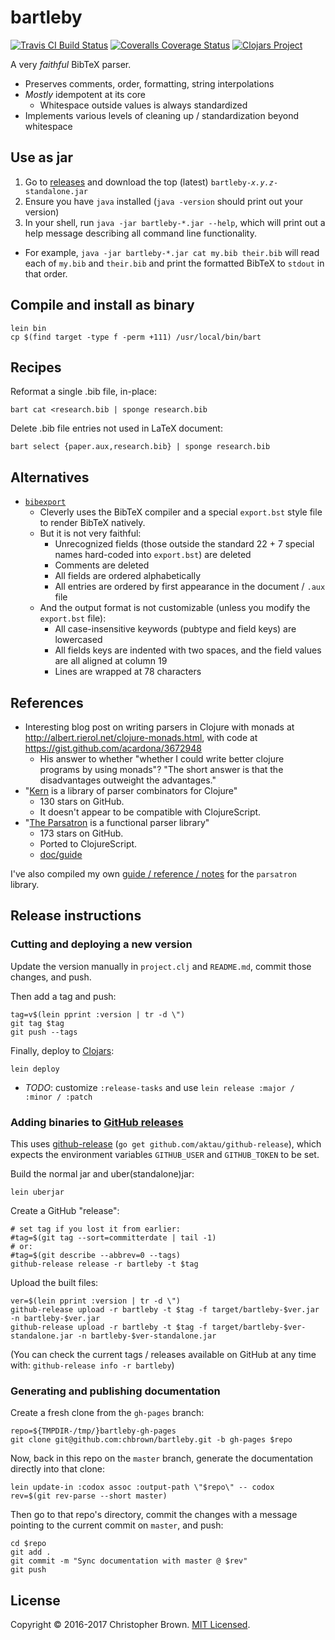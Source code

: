 # bartleby

[![Travis CI Build Status](https://travis-ci.org/chbrown/bartleby.svg)](https://travis-ci.org/chbrown/bartleby)
[![Coveralls Coverage Status](https://coveralls.io/repos/chbrown/bartleby/badge.svg)](https://coveralls.io/github/chbrown/bartleby)
[![Clojars Project](https://img.shields.io/clojars/v/bartleby.svg)](https://clojars.org/bartleby)

A very _faithful_ BibTeX parser.

- Preserves comments, order, formatting, string interpolations
- _Mostly_ idempotent at its core
  * Whitespace outside values is always standardized
- Implements various levels of cleaning up / standardization beyond whitespace


## Use as jar

1. Go to [releases](https://github.com/chbrown/bartleby/releases) and download the top (latest) <code>bartleby-<em>x.y.z</em>-standalone.jar</code>
2. Ensure you have `java` installed (`java -version` should print out your version)
3. In your shell, run `java -jar bartleby-*.jar --help`, which will print out a help message describing all command line functionality.
  * For example, `java -jar bartleby-*.jar cat my.bib their.bib` will read each of `my.bib` and `their.bib` and print the formatted BibTeX to `stdout` in that order.


## Compile and install as binary

    lein bin
    cp $(find target -type f -perm +111) /usr/local/bin/bart


## Recipes

Reformat a single .bib file, in-place:

    bart cat <research.bib | sponge research.bib

Delete .bib file entries not used in LaTeX document:

    bart select {paper.aux,research.bib} | sponge research.bib


## Alternatives

* [`bibexport`](https://www.ctan.org/tex-archive/biblio/bibtex/utils/bibexport/)
  - Cleverly uses the BibTeX compiler and a special `export.bst` style file to render BibTeX natively.
  - But it is not very faithful:
    + Unrecognized fields (those outside the standard 22 + 7 special names hard-coded into `export.bst`) are deleted
    + Comments are deleted
    + All fields are ordered alphabetically
    + All entries are ordered by first appearance in the document / `.aux` file
  - And the output format is not customizable (unless you modify the `export.bst` file):
    + All case-insensitive keywords (pubtype and field keys) are lowercased
    + All fields keys are indented with two spaces, and the field values are all aligned at column 19
    + Lines are wrapped at 78 characters


## References

* Interesting blog post on writing parsers in Clojure with monads at <http://albert.rierol.net/clojure-monads.html>, with code at <https://gist.github.com/acardona/3672948>
  - His answer to whether "whether I could write better clojure programs by using monads"?
    "The short answer is that the disadvantages outweight the advantages."
* "[Kern](https://github.com/blancas/kern) is a library of parser combinators for Clojure"
  - 130 stars on GitHub.
  - It doesn't appear to be compatible with ClojureScript.
* "[The Parsatron](https://github.com/youngnh/parsatron) is a functional parser library"
  - 173 stars on GitHub.
  - Ported to ClojureScript.
  - [doc/guide](https://github.com/youngnh/parsatron/blob/master/doc/guide.markdown)

I've also compiled my own [guide / reference / notes](Parsatron.md) for the `parsatron` library.


## Release instructions

### Cutting and deploying a new version

Update the version manually in `project.clj` and `README.md`, commit those changes, and push.

Then add a tag and push:

    tag=v$(lein pprint :version | tr -d \")
    git tag $tag
    git push --tags

Finally, deploy to [Clojars](https://clojars.org/):

    lein deploy

* _TODO_: customize `:release-tasks` and use `lein release :major / :minor / :patch`


### Adding binaries to [GitHub releases](releases)

This uses [github-release](https://github.com/aktau/github-release) (`go get github.com/aktau/github-release`),
which expects the environment variables `GITHUB_USER` and `GITHUB_TOKEN` to be set.

Build the normal jar and uber(standalone)jar:

    lein uberjar

Create a GitHub "release":

    # set tag if you lost it from earlier:
    #tag=$(git tag --sort=committerdate | tail -1)
    # or:
    #tag=$(git describe --abbrev=0 --tags)
    github-release release -r bartleby -t $tag

Upload the built files:

    ver=$(lein pprint :version | tr -d \")
    github-release upload -r bartleby -t $tag -f target/bartleby-$ver.jar -n bartleby-$ver.jar
    github-release upload -r bartleby -t $tag -f target/bartleby-$ver-standalone.jar -n bartleby-$ver-standalone.jar

(You can check the current tags / releases available on GitHub at any time with: `github-release info -r bartleby`)


### Generating and publishing documentation

Create a fresh clone from the `gh-pages` branch:

    repo=${TMPDIR-/tmp/}bartleby-gh-pages
    git clone git@github.com:chbrown/bartleby.git -b gh-pages $repo

Now, back in this repo on the `master` branch, generate the documentation directly into that clone:

    lein update-in :codox assoc :output-path \"$repo\" -- codox
    rev=$(git rev-parse --short master)

Then go to that repo's directory, commit the changes with a message pointing to the current commit on `master`, and push:

    cd $repo
    git add .
    git commit -m "Sync documentation with master @ $rev"
    git push


## License

Copyright © 2016-2017 Christopher Brown. [MIT Licensed](https://chbrown.github.io/licenses/MIT/#2016-2017).
